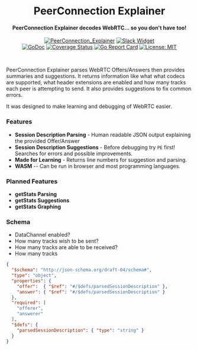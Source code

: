<h1 align="center">
  <br>
  PeerConnection Explainer
  <br>
</h1>
<h4 align="center">PeerConnection Explainer decodes WebRTC... so you don't have too!</h4>
<p align="center">
  <a href="https://pion.ly"><img src="https://img.shields.io/badge/pion-peerconnection_explainer-gray.svg?longCache=true&colorB=brightgreen" alt="PeerConnection_Explainer"></a>
  <a href="https://pion.ly/slack"><img src="https://img.shields.io/badge/join-us%20on%20slack-gray.svg?longCache=true&logo=slack&colorB=brightgreen" alt="Slack Widget"></a>
  <br>
  <a href="https://pkg.go.dev/github.com/pion/peerconnection_explainer"><img src="https://godoc.org/github.com/pion/peerconnection_explainer?status.svg" alt="GoDoc"></a>
  <a href="https://codecov.io/gh/pion/peerconnection_explainer"><img src="https://codecov.io/gh/pion/peerconnection_explainer/branch/master/graph/badge.svg" alt="Coverage Status"></a>
  <a href="https://goreportcard.com/report/github.com/pion/peerconnection_explainer"><img src="https://goreportcard.com/badge/github.com/pion/peerconnection_explainer" alt="Go Report Card"></a>
  <a href="LICENSE"><img src="https://img.shields.io/badge/License-MIT-yellow.svg" alt="License: MIT"></a>
</p>
<br>

PeerConnection Explainer parses WebRTC Offers/Answers then provides summaries and suggestions. It returns information like what what codecs are supported, what header extensions are
enabled and how many tracks each peer is attempting to send. It also provides suggestions to fix common errors.

It was designed to make learning and debugging of WebRTC easier.

### Features

* **Session Description Parsing** - Human readable JSON output explaining the provided Offer/Answer
* **Session Description Suggestions** - Before debugging try `PE` first! Searches for errors and possible improvements.
* **Made for Learning** - Returns line numbers for suggestion and parsing.
* **WASM** -- Can be run in browser and most programming languages.

### Planned Features

* **getStats Parsing**
* **getStats Suggestions**
* **getStats Graphing**

### Schema

* DataChannel enabled?
* How many tracks wish to be sent?
* How many tracks are able to be received?
* How many tracks

```json
{
  "$schema": "http://json-schema.org/draft-04/schema#",
  "type": "object",
  "properties": {
    "offer":  { "$ref": "#/$defs/parsedSessionDescription" },
    "answer": { "$ref": "#/$defs/parsedSessionDescription" }
  },
  "required": [
    "offerer",
    "answerer"
  ],
  "$defs": {
    "parsedSessionDescription": { "type": "string" }
  }
}
```
